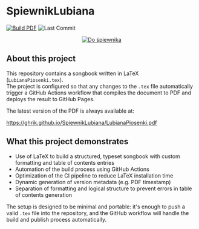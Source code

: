 # SpiewnikLubiana
[![Build PDF](https://github.com/GHRik/SpiewnikLubiana/actions/workflows/latex-pdf.yml/badge.svg)](https://github.com/GHRik/SpiewnikLubiana/actions)
![Last Commit](https://img.shields.io/github/last-commit/GHRik/SpiewnikLubiana)


<p align="center">
  <a href="https://ghrik.github.io/SpiewnikLubiana/LubianaPiosenki.pdf" target="_blank">
    <img src="https://img.shields.io/badge/DO%20%C5%9APIEWNIKA-PDF-red?style=for-the-badge" alt="Do śpiewnika">
  </a>
</p>




## About this project

This repository contains a songbook written in LaTeX (`LubianaPiosenki.tex`).  
The project is configured so that any changes to the `.tex` file automatically trigger a GitHub Actions workflow that compiles the document to PDF and deploys the result to GitHub Pages.

The latest version of the PDF is always available at:

https://ghrik.github.io/SpiewnikLubiana/LubianaPiosenki.pdf

## What this project demonstrates

- Use of LaTeX to build a structured, typeset songbook with custom formatting and table of contents entries
- Automation of the build process using GitHub Actions
- Optimization of the CI pipeline to reduce LaTeX installation time
- Dynamic generation of version metadata (e.g. PDF timestamp)
- Separation of formatting and logical structure to prevent errors in table of contents generation

The setup is designed to be minimal and portable: it's enough to push a valid `.tex` file into the repository, and the GitHub workflow will handle the build and publish process automatically.

